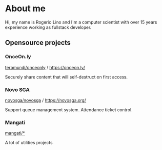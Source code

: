# About me

Hi, my name is Rogerio Lino and I'm a computer scientist with over 15 years experience working as fullstack developer.


## Opensource projects

### OnceOn.ly

[teramundi/onceonly](https://github.com/teramundi/onceonly) / https://onceon.ly/

Securely share content that will self-destruct on first access.

### Novo SGA

[novosga/novosga](https://github.com/novosga/novosga) / https://novosga.org/

Support queue management system. Attendance ticket control.


### Mangati

[mangati/*](https://github.com/orgs/mangati/repositories)

A lot of utilities projects
